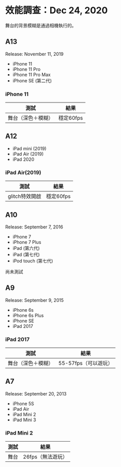 # 效能調查：Dec 24, 2020

舞台的背景模糊是通過相機執行的。

## A13
Release: November 11, 2019

- iPhone 11
- iPhone 11 Pro
- iPhone 11 Pro Max
- iPhone SE (第二代)

### iPhone 11
測試 | 結果
------------ | ------------- |
舞台（深色＋模糊） | 穩定60fps

## A12

- iPad mini (2019)
- iPad Air (2019)
- iPad 2020

### iPad Air(2019)
測試 | 結果
------------ | ------------- |
glitch特效開啟 | 穩定60fps

## A10
Release: September 7, 2016

- iPhone 7
- iPhone 7 Plus
- iPad (第六代)
- iPad (第七代)
- iPod touch (第七代)

尚未測試

## A9
Release: September 9, 2015

- iPhone 6s
- iPhone 6s Plus
- iPhone SE
- iPad 2017

### iPad 2017
測試 | 結果
------------ | ------------- |
舞台（深色＋模糊） | 55-57fps（可以遊玩）

## A7
Release: September 20, 2013

- iPhone 5S
- iPad Air
- iPad Mini 2
- iPad Mini 3

### iPad Mini 2
測試 | 結果
------------ | ------------- |
舞台 | 26fps（無法遊玩）
